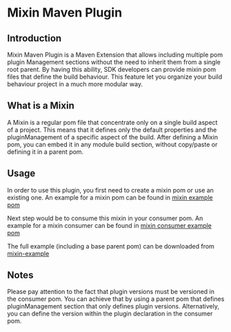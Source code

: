 # Mixin Maven Plugin

## Introduction

Mixin Maven Plugin is a Maven Extension that allows including multiple pom plugin Management sections without the need to inherit them from a single root parent.
By having this ability, SDK developers can provide mixin pom files that define the build behaviour. 
This feature let you organize your build behaviour project in a much more modular way. 

## What is a Mixin
A Mixin is a regular pom file that concentrate only on a single build aspect of a project. This means that it defines only the default properties and the pluginManagement of a specific aspect of the build. After defining a Mixin pom, you can embed it in any module build section, without copy/paste or defining it in a parent pom.

## Usage
In order to use this plugin, you first need to create a mixin pom or use an existing one.
An example for a mixin pom can be found in [mixin example pom](../../../blob/master/examples/mixin-maven-plugin/mixin-example/mixin1/pom.xml)

Next step would be to consume this mixin in your consumer pom.
An example for a mixin consumer can be found in [mixin consumer example pom](../../../blob/master/examples/mixin-maven-plugin/mixin-example/mixin-consumer/pom.xml)

The full example (including a base parent pom) can be downloaded from [mixin-example](../../../tree/master/examples/mixin-maven-plugin/mixin-example/)

## Notes
Please pay attention to the fact that plugin versions must be versioned in the consumer pom. You can achieve that by using a parent pom that defines pluginManagement section that only defines plugin versions. Alternatively, you can define the version within the plugin declaration in the consumer pom.